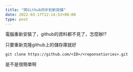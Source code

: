 ```yaml
---
title: "將Github同步到新設備"
date: 2022-03-17T12:14:53+08:00
type: post
---
```


電腦重新安裝了，github的資料都不見了，怎麼辦!?

只要重新克隆github上的儲存庫就好

	git clone https://github.com/<ID>/<reponsetiories>.git

是不是很簡單啊